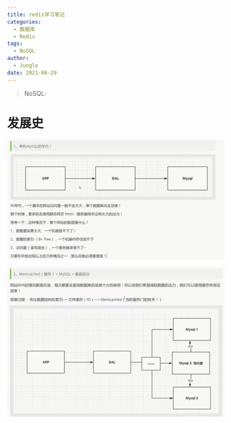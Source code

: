 ```yaml
---
title: redis学习笔记
categories:
  - 数据库
  - Redis
tags:
  - NoSQL
author:
  - Jungle
date: 2021-06-29 
---
```


> NoSQL: 

# 发展史

![image-20210929213522838](redis-LearningNote/image-20210929213522838.png)

![image-20210929214217344](redis-LearningNote/image-20210929214217344.png)









